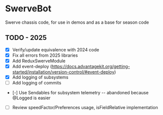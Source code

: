 # SwerveBot
Swerve chassis code, for use in demos and as a base for season code

## TODO - 2025
- [x] Verify/update equivalence with 2024 code
- [x] Fix all errors from 2025 libraries
- [x] Add ReduxSwerveModule
- [x] Add event-deploy (https://docs.advantagekit.org/getting-started/installation/version-control/#event-deploy)
- [x] Add logging of subsystems
- [ ] Add logging of commits
- [-] Use Sendables for subsystem telemetry -- abandoned because @Logged is easier
- [ ] Review speedFactor/Preferences usage, isFieldRelative implementation
